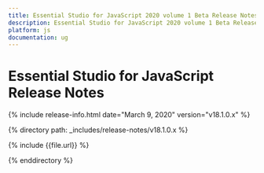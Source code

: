 ```yaml
---
title: Essential Studio for JavaScript 2020 volume 1 Beta Release Notes  
description: Essential Studio for JavaScript 2020 volume 1 Beta Release Notes  
platform: js
documentation: ug
---
```


# Essential Studio for JavaScript  Release Notes  

{% include release-info.html date="March 9, 2020"  version="v18.1.0.x" %} 


{% directory path: _includes/release-notes/v18.1.0.x %}

{% include {{file.url}} %}

{% enddirectory %}
